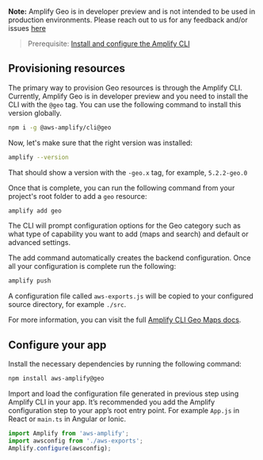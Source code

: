 <amplify-callout>

**Note:** Amplify Geo is in developer preview and is not intended to be used in production environments. Please reach out to us for any feedback and/or issues [here](https://github.com/aws-amplify/amplify-js/issues)

</amplify-callout>

> Prerequisite: [Install and configure the Amplify CLI](~/cli/start/install.md)

## Provisioning resources

The primary way to provision Geo resources is through the Amplify CLI. Currently, Amplify Geo is in developer preview and you need to install the CLI with the `@geo` tag. You can use the following command to install this version globally.

```sh
npm i -g @aws-amplify/cli@geo
```

Now, let's make sure that the right version was installed:

```sh
amplify --version
```

That should show a version with the `-geo.x` tag, for example, `5.2.2-geo.0`

Once that is complete, you can run the following command from your project's root folder to add a `geo` resource:

```sh
amplify add geo
```

The CLI will prompt configuration options for the Geo category such as what type of capability you want to add (maps and search) and default or advanced settings.

The add command automatically creates the backend configuration. Once all your configuration is complete run the following:

```sh
amplify push
```

A configuration file called `aws-exports.js` will be copied to your configured source directory, for example `./src`.

For more information, you can visit the full [Amplify CLI Geo Maps docs](~/cli/geo/maps.md).

## Configure your app

Install the necessary dependencies by running the following command:

```sh
npm install aws-amplify@geo
```

Import and load the configuration file generated in previous step using Amplify CLI in your app. It’s recommended you add the Amplify configuration step to your app’s root entry point. For example `App.js` in React or `main.ts` in Angular or Ionic.

```javascript
import Amplify from 'aws-amplify';
import awsconfig from './aws-exports';
Amplify.configure(awsconfig);
```

